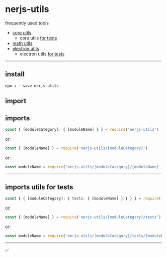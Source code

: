 # nerjs-utils
frequently used tools



- [core utils](https://github.com/nerjs/nerjs-utils/blob/master/docs/core.md#core-js-utils) 
  - core utils [for tests](https://github.com/nerjs/nerjs-utils/blob/master/docs/core.md#for-tests) 
- [math utils](https://github.com/nerjs/nerjs-utils/blob/master/docs/math.md#math-js-utils) 
- [electron utils](https://github.com/nerjs/nerjs-utils/blob/master/docs/electron.md#electron-utils) 
  - electron utils [for tests](https://github.com/nerjs/nerjs-utils/blob/master/docs/electron.md#For-tests) 

***

## install 

```
npm i --save nerjs-utils 
```

## import


## imports 

```js
const { [moduleCategory]: { [moduleName] } } = require('nerjs-utils')
```
or:
```js
const { [moduleName] } = require('nerjs-utils/[moduleCategory]')
```
or:
```js
const moduleName = require('nerjs-utils/[moduleCategory]/[moduleName]')
```
***


## imports utils for tests

```js
const { { [moduleCategory]: { tests: { [moduleName] } } } } = require('nerjs-utils')
```
or:
```js
const { [moduleName] } = require('nerjs-utils/[moduleCategory]/tests')
```
or:
```js
const moduleName = require('nerjs-utils/[moduleCategory]/tests/[moduleName]')
```
***

:white_check_mark: